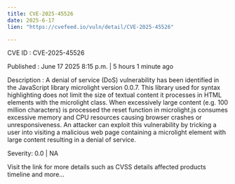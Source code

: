 ```yaml
---
title: CVE-2025-45526
date: 2025-6-17
lien: "https://cvefeed.io/vuln/detail/CVE-2025-45526"

---
```


CVE ID : CVE-2025-45526

Published :  June 17
2025
8:15 p.m. | 5 hours
1 minute ago

Description : A denial of service (DoS) vulnerability has been identified in the JavaScript library microlight version 0.0.7. This library
used for syntax highlighting
does not limit the size of textual content it processes in HTML elements with the microlight class. When excessively large content (e.g.
100 million characters) is processed
the reset function in microlight.js consumes excessive memory and CPU resources
causing browser crashes or unresponsiveness. An attacker can exploit this vulnerability by tricking a user into visiting a malicious web page containing a microlight element with large content
resulting in a denial of service.

Severity: 0.0 | NA

Visit the link for more details
such as CVSS details
affected products
timeline
and more...
